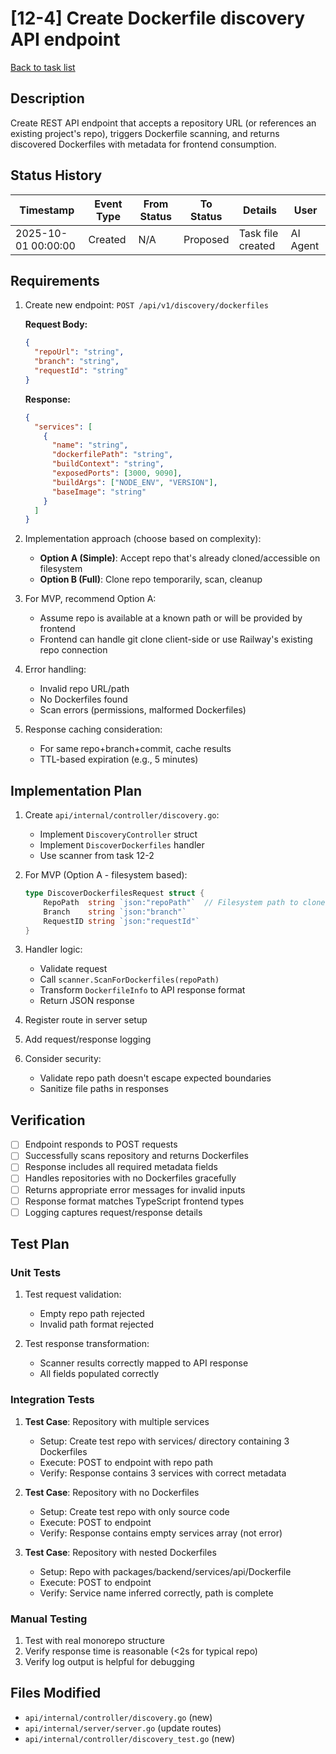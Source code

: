 # [12-4] Create Dockerfile discovery API endpoint

[Back to task list](./tasks.md)

## Description
Create REST API endpoint that accepts a repository URL (or references an existing project's repo), triggers Dockerfile scanning, and returns discovered Dockerfiles with metadata for frontend consumption.

## Status History

| Timestamp | Event Type | From Status | To Status | Details | User |
|-----------|------------|-------------|-----------|---------|------|
| 2025-10-01 00:00:00 | Created | N/A | Proposed | Task file created | AI Agent |

## Requirements

1. Create new endpoint: `POST /api/v1/discovery/dockerfiles`
   
   **Request Body:**
   ```json
   {
     "repoUrl": "string",
     "branch": "string",
     "requestId": "string"
   }
   ```

   **Response:**
   ```json
   {
     "services": [
       {
         "name": "string",
         "dockerfilePath": "string",
         "buildContext": "string",
         "exposedPorts": [3000, 9090],
         "buildArgs": ["NODE_ENV", "VERSION"],
         "baseImage": "string"
       }
     ]
   }
   ```

2. Implementation approach (choose based on complexity):
   - **Option A (Simple)**: Accept repo that's already cloned/accessible on filesystem
   - **Option B (Full)**: Clone repo temporarily, scan, cleanup

3. For MVP, recommend Option A:
   - Assume repo is available at a known path or will be provided by frontend
   - Frontend can handle git clone client-side or use Railway's existing repo connection

4. Error handling:
   - Invalid repo URL/path
   - No Dockerfiles found
   - Scan errors (permissions, malformed Dockerfiles)

5. Response caching consideration:
   - For same repo+branch+commit, cache results
   - TTL-based expiration (e.g., 5 minutes)

## Implementation Plan

1. Create `api/internal/controller/discovery.go`:
   - Implement `DiscoveryController` struct
   - Implement `DiscoverDockerfiles` handler
   - Use scanner from task 12-2

2. For MVP (Option A - filesystem based):
   ```go
   type DiscoverDockerfilesRequest struct {
       RepoPath  string `json:"repoPath"`  // Filesystem path to cloned repo
       Branch    string `json:"branch"`
       RequestID string `json:"requestId"`
   }
   ```

3. Handler logic:
   - Validate request
   - Call `scanner.ScanForDockerfiles(repoPath)`
   - Transform `DockerfileInfo` to API response format
   - Return JSON response

4. Register route in server setup

5. Add request/response logging

6. Consider security:
   - Validate repo path doesn't escape expected boundaries
   - Sanitize file paths in responses

## Verification

- [ ] Endpoint responds to POST requests
- [ ] Successfully scans repository and returns Dockerfiles
- [ ] Response includes all required metadata fields
- [ ] Handles repositories with no Dockerfiles gracefully
- [ ] Returns appropriate error messages for invalid inputs
- [ ] Response format matches TypeScript frontend types
- [ ] Logging captures request/response details

## Test Plan

### Unit Tests
1. Test request validation:
   - Empty repo path rejected
   - Invalid path format rejected

2. Test response transformation:
   - Scanner results correctly mapped to API response
   - All fields populated correctly

### Integration Tests
1. **Test Case**: Repository with multiple services
   - Setup: Create test repo with services/ directory containing 3 Dockerfiles
   - Execute: POST to endpoint with repo path
   - Verify: Response contains 3 services with correct metadata

2. **Test Case**: Repository with no Dockerfiles
   - Setup: Create test repo with only source code
   - Execute: POST to endpoint
   - Verify: Response contains empty services array (not error)

3. **Test Case**: Repository with nested Dockerfiles
   - Setup: Repo with packages/backend/services/api/Dockerfile
   - Execute: POST to endpoint
   - Verify: Service name inferred correctly, path is complete

### Manual Testing
1. Test with real monorepo structure
2. Verify response time is reasonable (<2s for typical repo)
3. Verify log output is helpful for debugging

## Files Modified

- `api/internal/controller/discovery.go` (new)
- `api/internal/server/server.go` (update routes)
- `api/internal/controller/discovery_test.go` (new)

